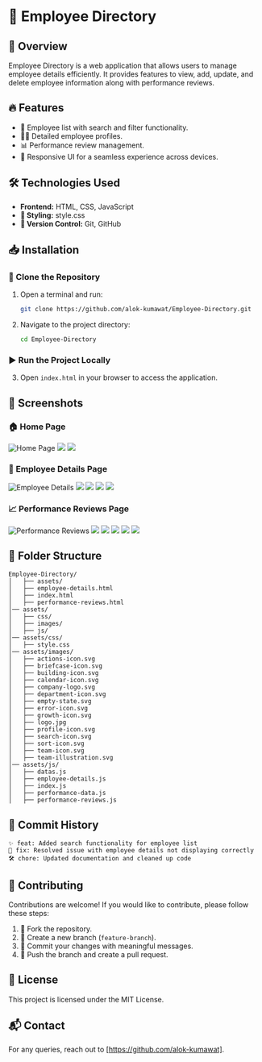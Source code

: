 # 🚀 Employee Directory

## 📝 Overview
Employee Directory is a web application that allows users to manage employee details efficiently. It provides features to view, add, update, and delete employee information along with performance reviews.

## 🔥 Features
- 📂 Employee list with search and filter functionality.
- 🧑‍💼 Detailed employee profiles.
- 📊 Performance review management.
- 📱 Responsive UI for a seamless experience across devices.

## 🛠️ Technologies Used
- **Frontend:** HTML, CSS, JavaScript
- **🎨 Styling:** style.css
- **🔗 Version Control:** Git, GitHub

## 📥 Installation
### 🔽 Clone the Repository
1. Open a terminal and run:
   ```sh
   git clone https://github.com/alok-kumawat/Employee-Directory.git
   ```
2. Navigate to the project directory:
   ```sh
   cd Employee-Directory
   ```

### ▶️ Run the Project Locally
3. Open `index.html` in your browser to access the application.

## 📸 Screenshots
### 🏠 Home Page
![Home Page](https://github.com/alok-kumawat/Employee-Directory/blob/main/Screenshot/Screenshot%20(64).png)
![](https://github.com/alok-kumawat/Employee-Directory/blob/main/Screenshot/Screenshot%20(65).png)
![](https://github.com/alok-kumawat/Employee-Directory/blob/main/Screenshot/Screenshot%20(77).png)

### 🏢 Employee Details Page
![Employee Details](https://github.com/alok-kumawat/Employee-Directory/blob/main/Screenshot/Screenshot%20(66).png)
![](https://github.com/alok-kumawat/Employee-Directory/blob/main/Screenshot/Screenshot%20(67).png)
![](https://github.com/alok-kumawat/Employee-Directory/blob/main/Screenshot/Screenshot%20(68).png)
![](https://github.com/alok-kumawat/Employee-Directory/blob/main/Screenshot/Screenshot%20(69).png)
![](https://github.com/alok-kumawat/Employee-Directory/blob/main/Screenshot/Screenshot%20(70).png)

### 📈 Performance Reviews Page
![Performance Reviews](https://github.com/alok-kumawat/Employee-Directory/blob/main/Screenshot/Screenshot%20(71).png)
![](https://github.com/alok-kumawat/Employee-Directory/blob/main/Screenshot/Screenshot%20(72).png)
![](https://github.com/alok-kumawat/Employee-Directory/blob/main/Screenshot/Screenshot%20(73).png)
![](https://github.com/alok-kumawat/Employee-Directory/blob/main/Screenshot/Screenshot%20(74).png)
![](https://github.com/alok-kumawat/Employee-Directory/blob/main/Screenshot/Screenshot%20(75).png)
![](https://github.com/alok-kumawat/Employee-Directory/blob/main/Screenshot/Screenshot%20(76).png)

## 📂 Folder Structure
```
Employee-Directory/
│   ├── assets/
│   ├── employee-details.html
│   ├── index.html
│   ├── performance-reviews.html
│── assets/
│   ├── css/
│   ├── images/
│   ├── js/
│── assets/css/
│   ├── style.css
│── assets/images/
│   ├── actions-icon.svg
│   ├── briefcase-icon.svg
│   ├── building-icon.svg
│   ├── calendar-icon.svg
│   ├── company-logo.svg
│   ├── department-icon.svg
│   ├── empty-state.svg
│   ├── error-icon.svg
│   ├── growth-icon.svg
│   ├── logo.jpg
│   ├── profile-icon.svg
│   ├── search-icon.svg
│   ├── sort-icon.svg
│   ├── team-icon.svg
│   ├── team-illustration.svg
│── assets/js/
│   ├── datas.js
│   ├── employee-details.js
│   ├── index.js
│   ├── performance-data.js
│   ├── performance-reviews.js
```

## 📜 Commit History
```
✨ feat: Added search functionality for employee list
🐛 fix: Resolved issue with employee details not displaying correctly
🛠️ chore: Updated documentation and cleaned up code
```

## 🤝 Contributing
Contributions are welcome! If you would like to contribute, please follow these steps:
1. 🍴 Fork the repository.
2. 🌿 Create a new branch (`feature-branch`).
3. 💾 Commit your changes with meaningful messages.
4. 🚀 Push the branch and create a pull request.

## 📜 License
This project is licensed under the MIT License.

## 📬 Contact
For any queries, reach out to [https://github.com/alok-kumawat].
